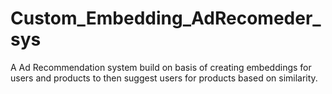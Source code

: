 # Custom_Embedding_AdRecomeder_sys
A Ad Recommendation system build on basis of creating embeddings for users and products to then suggest users for products based on similarity.
